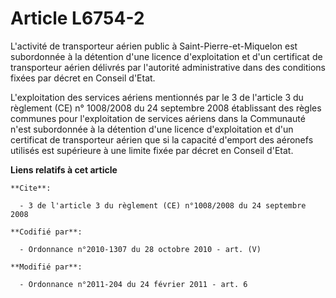 # Article L6754-2

L'activité de transporteur aérien public à Saint-Pierre-et-Miquelon est subordonnée à la détention d'une licence
d'exploitation et d'un certificat de transporteur aérien délivrés par l'autorité administrative dans des conditions fixées
par décret en Conseil d'Etat.

L'exploitation des services aériens mentionnés par le 3 de l'article 3 du règlement (CE) n° 1008/2008 du 24 septembre 2008
établissant des règles communes pour l'exploitation de services aériens dans la Communauté n'est subordonnée à la détention
d'une licence d'exploitation et d'un certificat de transporteur aérien que si la capacité d'emport des aéronefs utilisés est
supérieure à une limite fixée par décret en Conseil d'Etat.

**Liens relatifs à cet article**

	**Cite**:

	  - 3 de l'article 3 du règlement (CE) n°1008/2008 du 24 septembre 2008

	**Codifié par**:

	  - Ordonnance n°2010-1307 du 28 octobre 2010 - art. (V)

	**Modifié par**:

	  - Ordonnance n°2011-204 du 24 février 2011 - art. 6
